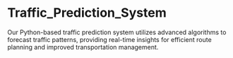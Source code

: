 # Traffic_Prediction_System
Our Python-based traffic prediction system utilizes advanced algorithms to forecast traffic patterns, providing real-time insights for efficient route planning and improved transportation management.
